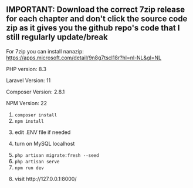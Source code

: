 <h2>IMPORTANT: Download the correct 7zip release for each chapter and don't click the source code zip as it gives you the github repo's code that I still regularly update/break</h2>
  
For 7zip you can install nanazip: https://apps.microsoft.com/detail/9n8g7tscl18r?hl=nl-NL&gl=NL
  
<p>PHP version: 8.3</p>
<p>Laravel Version: 11</p>
<p>Composer Version: 2.8.1</p>
<p>NPM Version: 22</p>
  
1. <code>composer install</code>
2. <code>npm install</code>
3. <p>edit .ENV file if needed</p>
4. <p>turn on MySQL localhost</p>
5. <code>php artisan migrate:fresh --seed</code>
6. <code>php artisan serve</code>
7. <code>npm run dev</code>
8. <p>visit http://127.0.0.1:8000/</p>
